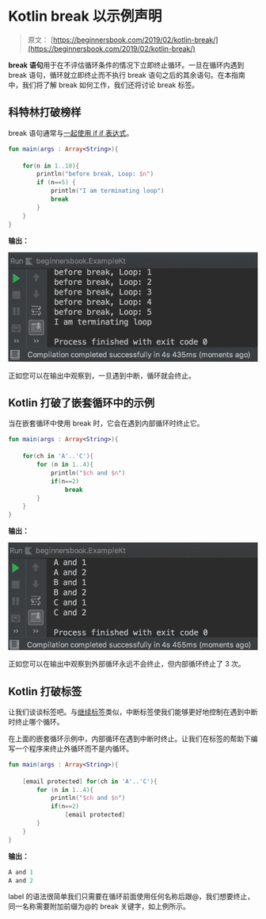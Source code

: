 # Kotlin break 以示例声明

> 原文： [https://beginnersbook.com/2019/02/kotlin-break/](https://beginnersbook.com/2019/02/kotlin-break/)

**break 语句**用于在不评估循环条件的情况下立即终止循环。一旦在循环内遇到 break 语句，循环就立即终止而不执行 break 语句之后的其余语句。在本指南中，我们将了解 break 如何工作，我们还将讨论 break 标签。

## 科特林打破榜样

break 语句通常与[一起使用 if if 表达式](https://beginnersbook.com/2018/09/kotlin-if-else-expression/)。

```kotlin
fun main(args : Array<String>){

    for(n in 1..10){
        println("before break, Loop: $n")
        if (n==5) {
            println("I am terminating loop")
            break
        }
    }
}
```

**输出：**

![Kotlin break example](img/86c85f4f523d249695e1075eb17c541a.jpg)

正如您可以在输出中观察到，一旦遇到中断，循环就会终止。

## Kotlin 打破了嵌套循环中的示例

当在嵌套循环中使用 break 时，它会在遇到内部循环时终止它。

```kotlin
fun main(args : Array<String>){

    for(ch in 'A'..'C'){
        for (n in 1..4){
            println("$ch and $n")
            if(n==2)
                break
        }
    }
}
```

**输出：**

![Kotlin break nested loop](img/678a39874265fceb5600b2fa4954e903.jpg)

正如您可以在输出中观察到外部循环永远不会终止，但内部循环终止了 3 次。

## Kotlin 打破标签

让我们谈谈标签吧。与[继续标签](https://beginnersbook.com/2019/02/kotlin-continue-expression-with-examples/)类似，中断标签使我们能够更好地控制在遇到中断时终止哪个循环。

在上面的嵌套循环示例中，内部循环在遇到中断时终止。让我们在标签的帮助下编写一个程序来终止外循环而不是内循环。

```kotlin
fun main(args : Array<String>){

    [email protected] for(ch in 'A'..'C'){
        for (n in 1..4){
            println("$ch and $n")
            if(n==2)
                [email protected]
        }
    }
}
```

**输出：**

```kotlin
A and 1
A and 2
```

label 的语法很简单我们只需要在循环前面使用任何名称后跟@，我们想要终止，同一名称需要附加前缀为@的 break 关键字，如上例所示。